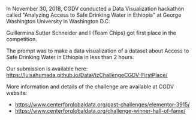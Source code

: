 In November 30, 2018, CGDV conducted a Data Visualization hackathon called "Analyzing Access to Safe Drinking Water in Ethiopia" at George Washington University in Washington D.C.

Guillermina Sutter Schneider and I (Team Chips) got first place in the competition.

The prompt was to make a data visualization of a dataset about Access to Safe Drinking Water in Ethiopia in less than 2 hours.

Our submission is available here: https://luisahumada.github.io/DataVizChallengeCGDV-FirstPlace/

More information and details of the challenge are available at CGDV website: 
- https://www.centerforglobaldata.org/past-challenges/elementor-3915/
- https://www.centerforglobaldata.org/challenge-winner-hall-of-fame/


